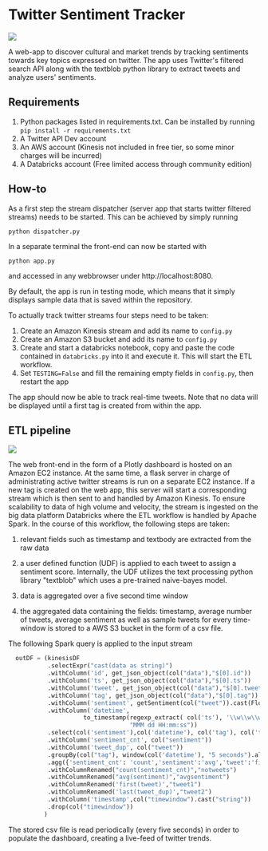 # Twitter Sentiment Tracker

![](../assets/img/tst/title.png)

A web-app to discover cultural and market trends by tracking sentiments towards key topics expressed on twitter. The app uses Twitter's filtered search API along with the textblob python library to extract tweets and analyze users' sentiments.


## Requirements

1. Python packages listed in requirements.txt. Can be installed by running `pip install -r requirements.txt`
1. A Twitter API Dev account
1. An AWS account (Kinesis not included in free tier, so some minor charges will be incurred)
1. A Databricks account (Free limited access through community edition)  

## How-to

As a first step the stream dispatcher (server app that starts twitter filtered streams) needs to be started. This can be achieved by simply running

```
python dispatcher.py
```

In a separate terminal the front-end can now be started with

```
python app.py
```
and accessed in any webbrowser under http://localhost:8080.

By default, the app is run in testing mode, which means that it simply displays sample data that is saved within the repository.

To actually track twitter streams four steps need to be taken:

1. Create an Amazon Kinesis stream and add its name to `config.py`
1. Create an Amazon S3 bucket and add its name to `config.py`
1. Create and start a databricks notebook, copy and paste the code contained in `databricks.py` into it
   and execute it. This will start the ETL workflow.
1. Set `TESTING=False` and fill the remaining empty fields in `config.py`, then restart the app

The app should now be able to track real-time tweets. Note that no data will be displayed until a first tag is created
from within the app.


## ETL pipeline

![](../assets/img/tst/twitterstream_transparent.png)

The web front-end in the form of a Plotly dashboard is hosted on an Amazon EC2 instance. At the same time, a flask server in charge of administrating active twitter streams is run on a separate EC2 instance. If a new tag is created on the web app, this server will start a corresponding stream which is then sent to and handled by Amazon Kinesis. To ensure scalability to data of high volume and velocity, the stream is ingested on the big data platform Databricks where the ETL workflow is handled by Apache Spark. In the course of this workflow, the following steps are taken:

1. relevant fields such as timestamp and textbody are extracted from the raw data

1. a user defined function (UDF) is applied to each tweet to assign a sentiment score. Internally, the UDF utilizes the text processing python library "textblob" which uses a pre-trained naive-bayes model.  
1. data is aggregated over a five second time window

1. the aggregated data containing the fields: timestamp, average number of tweets, average sentiment as well as sample tweets for every time-window is stored to a AWS S3 bucket in the form of a csv file.


The following Spark query is applied to the input stream

  <div class="input_area" markdown="1">

```python
  outDF = (kinesisDF
           .selectExpr("cast(data as string)")
           .withColumn('id', get_json_object(col("data"),"$[0].id"))
           .withColumn('ts', get_json_object(col("data"),"$[0].ts"))
           .withColumn('tweet', get_json_object(col("data"),"$[0].tweet"))
           .withColumn('tag', get_json_object(col("data"),"$[0].tag"))
           .withColumn('sentiment', getSentiment(col("tweet")).cast(FloatType()))
           .withColumn('datetime',
                     to_timestamp(regexp_extract( col('ts'), '\\w\\w\\w \\d\\d? (\\d+):(\\d+):(\\d+)',0),
                                  "MMM dd HH:mm:ss"))
           .select(col('sentiment'),col('datetime'), col('tag'), col('tweet'))
           .withColumn('sentiment_cnt', col("sentiment"))
           .withColumn('tweet_dup', col("tweet"))
           .groupBy(col("tag"), window(col('datetime'), "5 seconds").alias("timewindow"))
           .agg({'sentiment_cnt': 'count','sentiment':'avg','tweet':'first','tweet_dup':'last'})
           .withColumnRenamed("count(sentiment_cnt)","notweets")
           .withColumnRenamed("avg(sentiment)","avgsentiment")
           .withColumnRenamed('first(tweet)',"tweet1")
           .withColumnRenamed('last(tweet_dup)',"tweet2")
           .withColumn('timestamp',col("timewindow").cast("string"))
           .drop(col("timewindow"))
          )

```

  </div>

The stored csv file is read periodically (every five seconds) in order to populate the dashboard, creating a live-feed of twitter trends.
